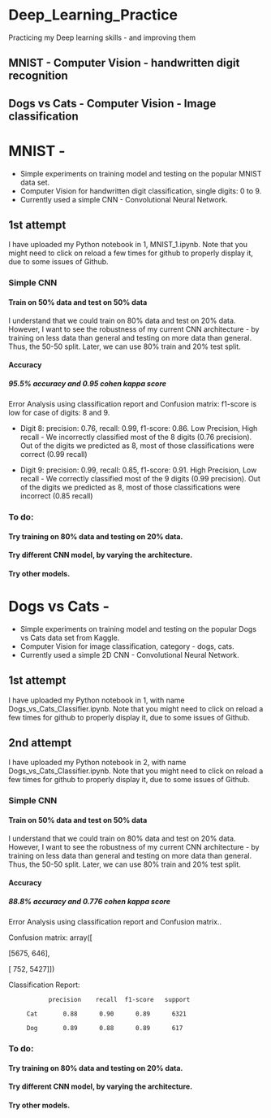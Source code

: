 # Deep_Learning_Practice
Practicing my Deep learning skills - and improving them

## MNIST - Computer Vision - handwritten digit recognition

## Dogs vs Cats - Computer Vision - Image classification

# MNIST -
- Simple experiments on training model and testing on the popular MNIST data set. 
- Computer Vision for handwritten digit classification, single digits: 0 to 9.
- Currently used a simple CNN - Convolutional Neural Network.

## 1st attempt
I have uploaded my Python notebook in 1, MNIST_1.ipynb. Note that you might need to click on reload a few times for github to properly display it, due to some issues of Github.
### Simple CNN
#### Train on 50% data and test on 50% data
I understand that we could train on 80% data and test on 20% data. However, I want to see the robustness of my current CNN architecture - by training on less data than general and testing on more data than general. Thus, the 50-50 split. Later, we can use 80% train and 20% test split.
#### Accuracy 
##### 95.5% accuracy and 0.95 cohen kappa score
Error Analysis using classification report and Confusion matrix: f1-score is low for case of digits: 8 and 9.

- Digit 8: precision: 0.76, recall: 0.99, f1-score: 0.86. Low Precision, High recall - We incorrectly classified most of the 8 digits (0.76 precision). Out of the digits we predicted as 8, most of those classifications were correct (0.99 recall)

- Digit 9: precision: 0.99, recall: 0.85, f1-score: 0.91. High Precision, Low recall - We correctly classified most of the 9 digits (0.99 precision). Out of the digits we predicted as 8, most of those classifications were incorrect (0.85 recall) 

### To do:

#### Try training on 80% data and testing on 20% data.
#### Try different CNN model, by varying the architecture.
#### Try other models.


# Dogs vs Cats -
- Simple experiments on training model and testing on the popular Dogs vs Cats data set from Kaggle. 
- Computer Vision for image classification, category - dogs, cats.
- Currently used a simple 2D CNN - Convolutional Neural Network.

## 1st attempt
I have uploaded my Python notebook in 1, with name Dogs_vs_Cats_Classifier.ipynb. Note that you might need to click on reload a few times for github to properly display it, due to some issues of Github.
## 2nd attempt
I have uploaded my Python notebook in 2, with name Dogs_vs_Cats_Classifier.ipynb. Note that you might need to click on reload a few times for github to properly display it, due to some issues of Github.

### Simple CNN
#### Train on 50% data and test on 50% data
I understand that we could train on 80% data and test on 20% data. However, I want to see the robustness of my current CNN architecture - by training on less data than general and testing on more data than general. Thus, the 50-50 split. Later, we can use 80% train and 20% test split.
#### Accuracy 
##### 88.8% accuracy and 0.776 cohen kappa score
Error Analysis using classification report and Confusion matrix..

Confusion matrix:
array([

[5675,  646],
       
[ 752, 5427]])

Classification Report:
               
               precision    recall  f1-score   support

         Cat       0.88      0.90      0.89      6321
         
         Dog       0.89      0.88      0.89      617
### To do:

#### Try training on 80% data and testing on 20% data.
#### Try different CNN model, by varying the architecture.
#### Try other models.
